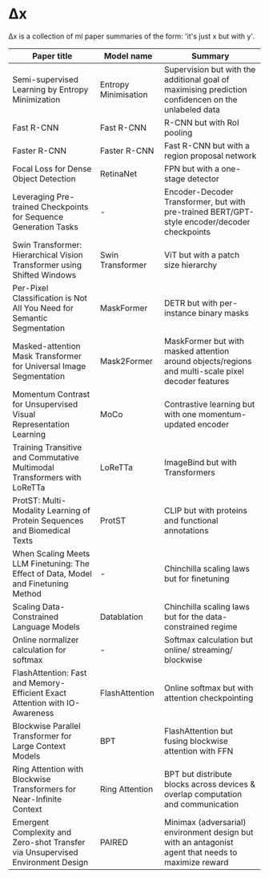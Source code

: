 # Δx
Δx is a collection of ml paper summaries of the form: 'it's just x but with y'.

| Paper title                                                                        | Model name           | Summary                                                                                              |
|------------------------------------------------------------------------------------|----------------------|------------------------------------------------------------------------------------------------------|
| Semi-supervised Learning by Entropy Minimization                                   | Entropy Minimisation | Supervision but with the additional goal of maximising prediction confidencen on the unlabeled data  |
| Fast R-CNN                                                                         | Fast R-CNN           | R-CNN but with RoI pooling                                                                           |
| Faster R-CNN                                                                       | Faster R-CNN         | Fast R-CNN but with a region proposal network                                                        |
| Focal Loss for Dense Object Detection                                              | RetinaNet            | FPN but with a one-stage detector                                                                    |
| Leveraging Pre-trained Checkpoints for Sequence Generation Tasks                   | -                    | Encoder-Decoder Transformer, but with pre-trained BERT/GPT-style encoder/decoder checkpoints         |
| Swin Transformer: Hierarchical Vision Transformer using Shifted Windows            | Swin Transformer     | ViT but with a patch size hierarchy                                                                  |
| Per-Pixel Classification is Not All You Need for Semantic Segmentation             | MaskFormer           | DETR but with per-instance binary masks                                                              |
| Masked-attention Mask Transformer for Universal Image Segmentation                 | Mask2Former          | MaskFormer but with masked attention around objects/regions and multi-scale pixel decoder features   |
| Momentum Contrast for Unsupervised Visual Representation Learning                  | MoCo                 | Contrastive learning but with one momentum-updated encoder                                           |
| Training Transitive and Commutative Multimodal Transformers with LoReTTa           | LoReTTa              | ImageBind but with Transformers                                                                      |
| ProtST: Multi-Modality Learning of Protein Sequences and Biomedical Texts          | ProtST               | CLIP but with proteins and functional annotations                                                    |
| When Scaling Meets LLM Finetuning: The Effect of Data, Model and Finetuning Method | -                    | Chinchilla scaling laws but for finetuning                                                           |
| Scaling Data-Constrained Language Models                                           | Datablation          | Chinchilla scaling laws but for the data-constrained regime                                          |
| Online normalizer calculation for softmax                                          | -                    | Softmax calculation but online/ streaming/ blockwise                                                 |
| FlashAttention: Fast and Memory-Efficient Exact Attention with IO-Awareness        | FlashAttention       | Online softmax but with attention checkpointing                                                      |
| Blockwise Parallel Transformer for Large Context Models                            | BPT                  | FlashAttention but fusing blockwise attention with FFN                                               |
| Ring Attention with Blockwise Transformers for Near-Infinite Context               | Ring Attention       | BPT but distribute blocks across devices & overlap computation and communication                     |
| Emergent Complexity and Zero-shot Transfer via Unsupervised Environment Design     | PAIRED               | Minimax (adversarial) environment design but with an antagonist agent that needs to maximize reward |

